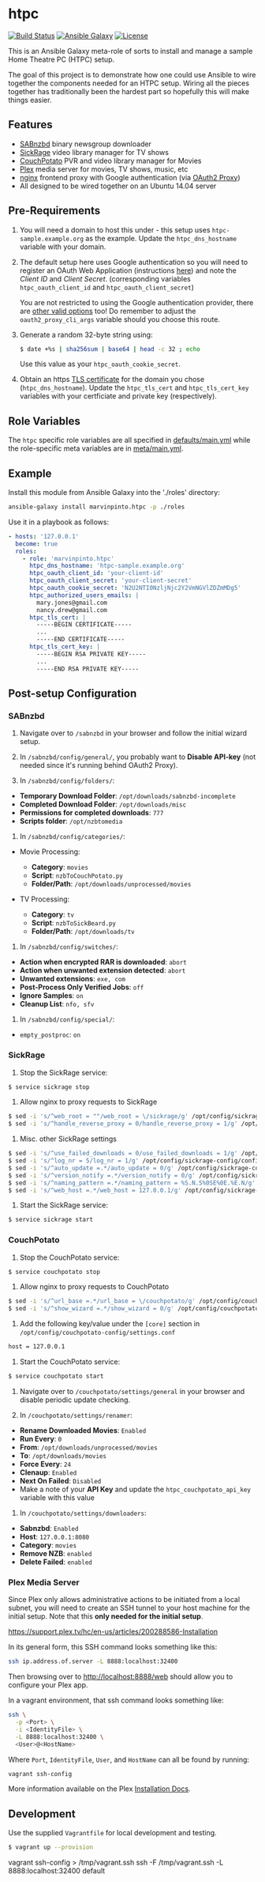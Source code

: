 htpc
====

[![Build Status](https://img.shields.io/travis/marvinpinto/ansible-role-htpc/master.svg?style=flat-square)](https://travis-ci.org/marvinpinto/ansible-role-htpc)
[![Ansible Galaxy](https://img.shields.io/badge/ansible--galaxy-htpc-blue.svg?style=flat-square)](https://galaxy.ansible.com/marvinpinto/htpc)
[![License](https://img.shields.io/badge/license-MIT-brightgreen.svg?style=flat-square)](LICENSE.txt)

This is an Ansible Galaxy meta-role of sorts to install and manage a sample
Home Theatre PC (HTPC) setup.

The goal of this project is to demonstrate how one could use Ansible to wire
together the components needed for an HTPC setup. Wiring all the pieces
together has traditionally been the hardest part so hopefully this will make
things easier.


Features
--------

- [SABnzbd](https://sabnzbd.org/) binary newsgroup downloader
- [SickRage](https://sickrage.github.io/) video library manager for TV shows
- [CouchPotato](https://couchpota.to/) PVR and video library manager for Movies
- [Plex](https://www.plex.tv/) media server for movies, TV shows, music, etc
- [nginx](https://nginx.org/) frontend proxy with Google authentication (via
[OAuth2 Proxy](https://github.com/bitly/oauth2_proxy))
- All designed to be wired together on an Ubuntu 14.04 server


Pre-Requirements
----------------

1. You will need a domain to host this under - this setup uses
   `htpc-sample.example.org` as the example. Update the `htpc_dns_hostname`
   variable with your domain.

1. The default setup here uses Google authentication so you will need to
   register an OAuth Web Application (instructions
   [here](https://github.com/bitly/oauth2_proxy#google-auth-provider)) and
   note the _Client ID_ and _Client Secret_. (corresponding variables
   `htpc_oauth_client_id` and `htpc_oauth_client_secret`)

   You are not restricted to using the Google authentication provider, there
   are [other valid options](https://github.com/bitly/oauth2_proxy) too! Do
   remember to adjust the `oauth2_proxy_cli_args` variable should you choose
   this route.

1. Generate a random 32-byte string using:

   ```bash
   $ date +%s | sha256sum | base64 | head -c 32 ; echo
   ```
   Use this value as your `htpc_oauth_cookie_secret`.

1. Obtain an https [TLS certificate](https://letsencrypt.org/) for the domain
   you chose (`htpc_dns_hostname`). Update the `htpc_tls_cert` and
   `htpc_tls_cert_key` variables with your certficiate and private key
   (respectively).


Role Variables
--------------

The `htpc` specific role variables are all specified in
[defaults/main.yml](defaults/main.yml) while the role-specific meta variables
are in [meta/main.yml](meta/main.yml).


Example
-------

Install this module from Ansible Galaxy into the './roles' directory:
```bash
ansible-galaxy install marvinpinto.htpc -p ./roles
```

Use it in a playbook as follows:
```yaml
- hosts: '127.0.0.1'
  become: true
  roles:
    - role: 'marvinpinto.htpc'
      htpc_dns_hostname: 'htpc-sample.example.org'
      htpc_oauth_client_id: 'your-client-id'
      htpc_oauth_client_secret: 'your-client-secret'
      htpc_oauth_cookie_secret: 'N2U2NTI0NzljNjc2Y2VmNGVlZDZmMDg5'
      htpc_authorized_users_emails: |
        mary.jones@gmail.com
        nancy.drew@gmail.com
      htpc_tls_cert: |
        -----BEGIN CERTIFICATE-----
        ...
        -----END CERTIFICATE-----
      htpc_tls_cert_key: |
        -----BEGIN RSA PRIVATE KEY-----
        ...
        -----END RSA PRIVATE KEY-----
```


Post-setup Configuration
------------------------

### SABnzbd

1. Navigate over to `/sabnzbd` in your browser and follow the initial wizard
   setup.

1. In `/sabnzbd/config/general/`, you probably want to **Disable API-key** (not
   needed since it's running behind OAuth2 Proxy).

1. In `/sabnzbd/config/folders/`:

  - **Temporary Download Folder**: `/opt/downloads/sabnzbd-incomplete`
  - **Completed Download Folder**: `/opt/downloads/misc`
  - **Permissions for completed downloads**: `777`
  - **Scripts folder**: `/opt/nzbtomedia`

1. In `/sabnzbd/config/categories/`:

  - Movie Processing:
    - **Category**: `movies`
    - **Script**: `nzbToCouchPotato.py`
    - **Folder/Path**: `/opt/downloads/unprocessed/movies`

  - TV Processing:
    - **Category**: `tv`
    - **Script**: `nzbToSickBeard.py`
    - **Folder/Path**: `/opt/downloads/tv`

1. In `/sabnzbd/config/switches/`:

  - **Action when encrypted RAR is downloaded**: `abort`
  - **Action when unwanted extension detected**: `abort`
  - **Unwanted extensions**: `exe, com`
  - **Post-Process Only Verified Jobs**: `off`
  - **Ignore Samples**: `on`
  - **Cleanup List**: `nfo, sfv`

1. In `/sabnzbd/config/special/`:

  - `empty_postproc`: `on`

### SickRage

1. Stop the SickRage service:

  ``` bash
  $ service sickrage stop
  ```

1. Allow nginx to proxy requests to SickRage

  ``` bash
  $ sed -i 's/^web_root = ""/web_root = \/sickrage/g' /opt/config/sickrage-config/config.ini
  $ sed -i 's/^handle_reverse_proxy = 0/handle_reverse_proxy = 1/g' /opt/config/sickrage-config/config.ini
  ```

1. Misc. other SickRage settings

  ``` bash
  $ sed -i 's/^use_failed_downloads = 0/use_failed_downloads = 1/g' /opt/config/sickrage-config/config.ini
  $ sed -i 's/^log_nr = 5/log_nr = 1/g' /opt/config/sickrage-config/config.ini
  $ sed -i 's/^auto_update =.*/auto_update = 0/g' /opt/config/sickrage-config/config.ini
  $ sed -i 's/^version_notify =.*/version_notify = 0/g' /opt/config/sickrage-config/config.ini
  $ sed -i 's/^naming_pattern =.*/naming_pattern = %S.N.S%0SE%0E.%E.N/g' /opt/config/sickrage-config/config.ini
  $ sed -i 's/^web_host =.*/web_host = 127.0.0.1/g' /opt/config/sickrage-config/config.ini
  ```

1. Start the SickRage service:

  ``` bash
  $ service sickrage start
  ```

### CouchPotato

1. Stop the CouchPotato service:

  ``` bash
  $ service couchpotato stop
  ```

1. Allow nginx to proxy requests to CouchPotato

  ``` bash
  $ sed -i 's/^url_base =.*/url_base = \/couchpotato/g' /opt/config/couchpotato-config/settings.conf
  $ sed -i 's/^show_wizard =.*/show_wizard = 0/g' /opt/config/couchpotato-config/settings.conf
  ```

1. Add the following key/value under the `[core]` section in
   `/opt/config/couchpotato-config/settings.conf`

  ``` bash
  host = 127.0.0.1
  ```

1. Start the CouchPotato service:

  ``` bash
  $ service couchpotato start
  ```

1. Navigate over to `/couchpotato/settings/general` in your browser and disable
   periodic update checking.

1. In `/couchpotato/settings/renamer`:

  - **Rename Downloaded Movies**: `Enabled`
  - **Run Every**: `0`
  - **From**: `/opt/downloads/unprocessed/movies`
  - **To**: `/opt/downloads/movies`
  - **Force Every**: `24`
  - **Clenaup**: `Enabled`
  - **Next On Failed**: `Disabled`
  - Make a note of your **API Key** and update the `htpc_couchpotato_api_key`
  variable with this value

1. In `/couchpotato/settings/downloaders`:

  - **Sabnzbd**: `Enabled`
  - **Host**: `127.0.0.1:8080`
  - **Category**: `movies`
  - **Remove NZB**: `enabled`
  - **Delete Failed**: `enabled`

### Plex Media Server

Since Plex only allows administrative actions to be initiated from a local
subnet, you will need to create an SSH tunnel to your host machine for the
initial setup. Note that this **only needed for the initial setup**.

https://support.plex.tv/hc/en-us/articles/200288586-Installation

In its general form, this SSH command looks something like this:

```bash
ssh ip.address.of.server -L 8888:localhost:32400
```

Then browsing over to [http://localhost:8888/web](http://localhost:8888/web)
should allow you to configure your Plex app.

In a vagrant environment, that ssh command looks something like:

```bash
ssh \
  -p <Port> \
  -i <IdentityFile> \
  -L 8888:localhost:32400 \
  <User>@<HostName>
```

Where `Port`, `IdentityFile`, `User`, and `HostName` can all be found by
running:

```bash
vagrant ssh-config
```

More information available on the Plex [Installation
Docs](https://support.plex.tv/hc/en-us/articles/200288586-Installation).


Development
-----------
Use the supplied `Vagrantfile` for local development and testing.

``` bash
$ vagrant up --provision
```

vagrant ssh-config > /tmp/vagrant.ssh
ssh -F /tmp/vagrant.ssh -L 8888:localhost:32400 default
